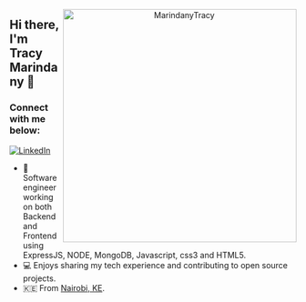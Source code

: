 <p align="center">
<a href="https://github.com/manuzcheruz">
<img align="right" width="410"  src="https://github-readme-stats.vercel.app/api?username=MarindanyTracy&show_icons=true&theme=gotham&include_all_commits=true&count_private=true" alt="MarindanyTracy" />
</a>
</p>

## Hi there, I'm Tracy Marindany 👋

### Connect with me below:

<p align="left">
<a href="https://www.linkedin.com/in/tracy-marindany-047b07250/">
<a href="mailto:marindanytracy0@gmail.com" marindanytracy0@gmail.com>
<img src="https://img.shields.io/badge/-LinkedIn-%233781da" alt="LinkedIn"/></a>
</p>

* 📱 Software engineer working on both Backend and Frontend using ExpressJS, NODE, MongoDB, Javascript, css3 and HTML5.
* 💻 Enjoys sharing my tech experience and contributing to open source projects.
* 🇰🇪 From [Nairobi, KE]().
